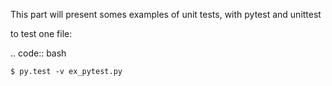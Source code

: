 This part will present somes examples of unit tests, with pytest and unittest

to test one file:

.. code:: bash

    $ py.test -v ex_pytest.py
